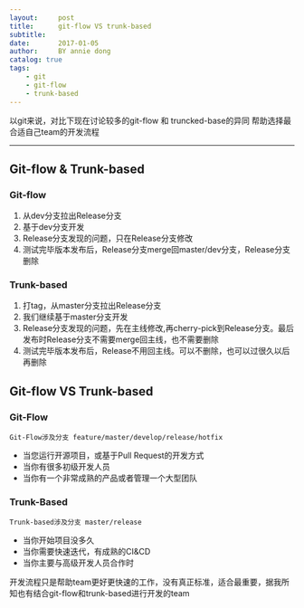 ```yaml
---
layout:     post
title:      git-flow VS trunk-based
subtitle:   
date:       2017-01-05
author:     BY annie dong
catalog: true
tags:
    - git
    - git-flow
    - trunk-based
---
```

以git来说，对比下现在讨论较多的git-flow 和 truncked-base的异同
帮助选择最合适自己team的开发流程

---

## Git-flow & Trunk-based

### Git-flow
1. 从dev分支拉出Release分支
2. 基于dev分支开发
3. Release分支发现的问题，只在Release分支修改
4. 测试完毕版本发布后，Release分支merge回master/dev分支，Release分支删除

### Trunk-based
1. 打tag，从master分支拉出Release分支
2. 我们继续基于master分支开发
3. Release分支发现的问题，先在主线修改,再cherry-pick到Release分支。最后发布时Release分支不需要merge回主线，也不需要删除
4. 测试完毕版本发布后，Release不用回主线。可以不删除，也可以过很久以后再删除


## Git-flow VS Trunk-based

### Git-Flow
`Git-Flow涉及分支 feature/master/develop/release/hotfix`
- 当您运行开源项目，或基于Pull Request的开发方式
- 当你有很多初级开发人员
- 当你有一个非常成熟的产品或者管理一个大型团队

### Trunk-Based
`Trunk-based涉及分支 master/release`
- 当你开始项目没多久
- 当你需要快速迭代，有成熟的CI&CD
- 当你主要与高级开发人员合作时

开发流程只是帮助team更好更快速的工作，没有真正标准，适合最重要，据我所知也有结合git-flow和trunk-based进行开发的team
